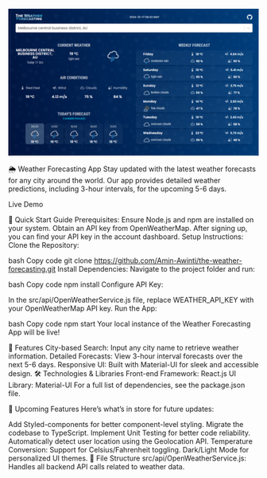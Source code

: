 ![Application screenshot](./public/screenshot.png)

🌦️ Weather Forecasting App
Stay updated with the latest weather forecasts for any city around the world. Our app provides detailed weather predictions, including 3-hour intervals, for the upcoming 5-6 days.

Live Demo

🚀 Quick Start Guide
Prerequisites:
Ensure Node.js and npm are installed on your system.
Obtain an API key from OpenWeatherMap. After signing up, you can find your API key in the account dashboard.
Setup Instructions:
Clone the Repository:

bash
Copy code
git clone https://github.com/Amin-Awinti/the-weather-forecasting.git
Install Dependencies: Navigate to the project folder and run:

bash
Copy code
npm install
Configure API Key:

In the src/api/OpenWeatherService.js file, replace WEATHER_API_KEY with your OpenWeatherMap API key.
Run the App:

bash
Copy code
npm start
Your local instance of the Weather Forecasting App will be live!

🌟 Features
City-based Search: Input any city name to retrieve weather information.
Detailed Forecasts: View 3-hour interval forecasts over the next 5-6 days.
Responsive UI: Built with Material-UI for sleek and accessible design.
🛠️ Technologies & Libraries
Front-end Framework: React.js
UI Library: Material-UI
For a full list of dependencies, see the package.json file.

🔮 Upcoming Features
Here’s what’s in store for future updates:

 Add Styled-components for better component-level styling.
 Migrate the codebase to TypeScript.
 Implement Unit Testing for better code reliability.
 Automatically detect user location using the Geolocation API.
 Temperature Conversion: Support for Celsius/Fahrenheit toggling.
 Dark/Light Mode for personalized UI themes.
📂 File Structure
src/api/OpenWeatherService.js: Handles all backend API calls related to weather data.
